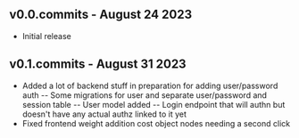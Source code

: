 v0.0.commits - August 24 2023
----

- Initial release

v0.1.commits - August 31 2023
----

- Added a lot of backend stuff in preparation for adding user/password auth
-- Some migrations for user and separate user/password and session table
-- User model added
-- Login endpoint that will authn but doesn't have any actual authz linked to it yet
- Fixed frontend weight addition cost object nodes needing a second click
